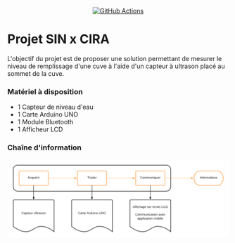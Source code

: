 <p align="center">
  <a href="https://github.com/pangolino30/projet-cuve-cira">
    <img src="https://img.shields.io/badge/D%C3%A9velopp%C3%A9%20par%20les-STI2D%20SIN-yellow" alt="GitHub Actions">
  </a>
</p>

# Projet SIN x CIRA

L'objectif du projet est de proposer une solution permettant de mesurer le niveau de remplissage d'une cuve à l'aide d'un capteur à ultrason placé au sommet de la cuve.

### Matériel à disposition

-   1 Capteur de niveau d'eau
-   1 Carte Arduino UNO
-   1 Module Bluetooth
-   1 Afficheur LCD

### Chaîne d'information

![Chaîne d'information](/docs/chaine_info.png)
